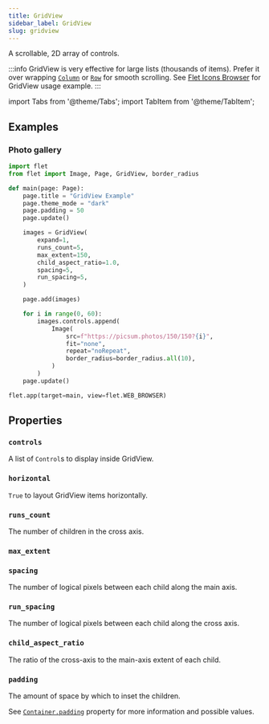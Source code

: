 ```yaml
---
title: GridView
sidebar_label: GridView
slug: gridview
---
```


A scrollable, 2D array of controls.

:::info
GridView is very effective for large lists (thousands of items). Prefer it over wrapping [`Column`](column) or [`Row`](row) for smooth scrolling. See [Flet Icons Browser](https://github.com/flet-dev/examples/blob/main/python/icons-browser/main.py) for GridView usage example.
:::

import Tabs from '@theme/Tabs';
import TabItem from '@theme/TabItem';

## Examples

### Photo gallery

<Tabs groupId="language">
  <TabItem value="python" label="Python" default>

```python
import flet
from flet import Image, Page, GridView, border_radius

def main(page: Page):
    page.title = "GridView Example"
    page.theme_mode = "dark"
    page.padding = 50
    page.update()

    images = GridView(
        expand=1,
        runs_count=5,
        max_extent=150,
        child_aspect_ratio=1.0,
        spacing=5,
        run_spacing=5,
    )

    page.add(images)

    for i in range(0, 60):
        images.controls.append(
            Image(
                src=f"https://picsum.photos/150/150?{i}",
                fit="none",
                repeat="noRepeat",
                border_radius=border_radius.all(10),
            )
        )
    page.update()

flet.app(target=main, view=flet.WEB_BROWSER)
```
  </TabItem>
</Tabs>

## Properties

### `controls`

A list of `Control`s to display inside GridView.

### `horizontal`

`True` to layout GridView items horizontally.

### `runs_count`

The number of children in the cross axis.

### `max_extent`

### `spacing`

The number of logical pixels between each child along the main axis.

### `run_spacing`

The number of logical pixels between each child along the cross axis.

### `child_aspect_ratio`

The ratio of the cross-axis to the main-axis extent of each child.

### `padding`

The amount of space by which to inset the children.

See [`Container.padding`](container#padding) property for more information and possible values.